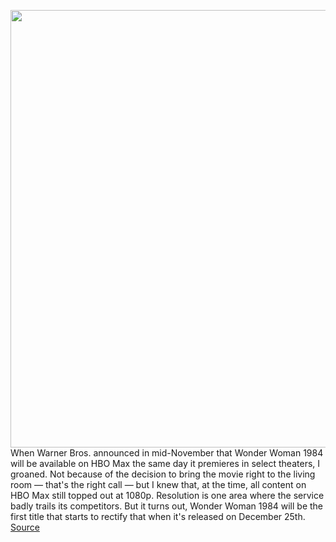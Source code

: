 <img src='https://cdn.vox-cdn.com/thumbor/DrYH0wNplsJrPVHT8O8txl91pKo=/0x0:2390x1460/1200x800/filters:focal(1004x539:1386x921)/cdn.vox-cdn.com/uploads/chorus_image/image/68127974/Screen_Shot_2020_12_01_at_3.22.21_PM.0.png' width='700px' /><br/>
When Warner Bros. announced in mid-November that Wonder Woman 1984 will be available on HBO Max the same day it premieres in select theaters, I groaned. Not because of the decision to bring the movie right to the living room — that's the right call — but I knew that, at the time, all content on HBO Max still topped out at 1080p. Resolution is one area where the service badly trails its competitors. But it turns out, Wonder Woman 1984 will be the first title that starts to rectify that when it's released on December 25th.
<a href='https://www.theverge.com/2020/12/1/21813364/wonder-woman-1984-4k-ultra-hd-dolby-vision-atmos-announced'> Source <a/>